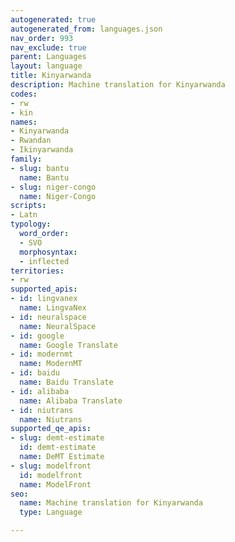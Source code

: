 ```yaml
---
autogenerated: true
autogenerated_from: languages.json
nav_order: 993
nav_exclude: true
parent: Languages
layout: language
title: Kinyarwanda
description: Machine translation for Kinyarwanda
codes:
- rw
- kin
names:
- Kinyarwanda
- Rwandan
- Ikinyarwanda
family:
- slug: bantu
  name: Bantu
- slug: niger-congo
  name: Niger-Congo
scripts:
- Latn
typology:
  word_order:
  - SVO
  morphosyntax:
  - inflected
territories:
- rw
supported_apis:
- id: lingvanex
  name: LingvaNex
- id: neuralspace
  name: NeuralSpace
- id: google
  name: Google Translate
- id: modernmt
  name: ModernMT
- id: baidu
  name: Baidu Translate
- id: alibaba
  name: Alibaba Translate
- id: niutrans
  name: Niutrans
supported_qe_apis:
- slug: demt-estimate
  id: demt-estimate
  name: DeMT Estimate
- slug: modelfront
  id: modelfront
  name: ModelFront
seo:
  name: Machine translation for Kinyarwanda
  type: Language

---
```


